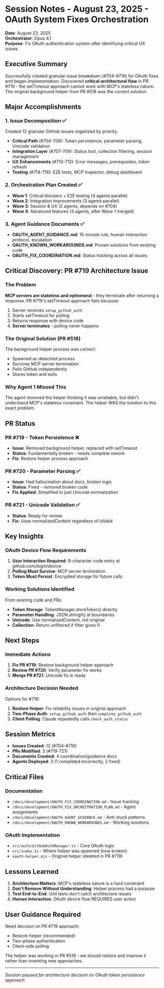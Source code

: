# Session Notes - August 23, 2025 - OAuth System Fixes Orchestration

**Date**: August 23, 2025  
**Orchestrator**: Opus 4.1  
**Purpose**: Fix OAuth authentication system after identifying critical UX issues

## Executive Summary

Successfully created granular issue breakdown (#704-#716) for OAuth fixes and began implementation. Discovered **critical architectural flaw** in PR #719 - the setTimeout approach cannot work with MCP's stateless nature. The original background helper from PR #518 was the correct solution.

## Major Accomplishments

### 1. Issue Decomposition ✅
Created 12 granular GitHub issues organized by priority:
- **Critical Path** (#704-706): Token persistence, parameter parsing, Unicode validation
- **Integration Layer** (#707-709): Status tool, collection filtering, session management  
- **UX Enhancements** (#710-712): Error messages, prerequisites, token refresh
- **Testing** (#714-716): E2E tests, MCP Inspector, debug dashboard

### 2. Orchestration Plan Created ✅
- **Wave 1**: Critical blockers + E2E testing (4 agents parallel)
- **Wave 2**: Integration improvements (3 agents parallel)
- **Wave 3**: Session & UX (2 agents, depends on #704)
- **Wave 4**: Advanced features (3 agents, after Wave 1 merged)

### 3. Agent Guidance Documents ✅
- **OAUTH_AGENT_GUIDANCE.md**: 15-minute rule, human interaction protocol, escalation
- **OAUTH_KNOWN_WORKAROUNDS.md**: Proven solutions from existing code
- **OAUTH_FIX_COORDINATION.md**: Status tracking across all issues

## Critical Discovery: PR #719 Architecture Issue

### The Problem
**MCP servers are stateless and ephemeral** - they terminate after returning a response. PR #719's setTimeout approach fails because:
1. Server receives `setup_github_auth`
2. Starts setTimeout for polling
3. Returns response with device code
4. **Server terminates** - polling never happens

### The Original Solution (PR #518)
The background helper process was correct:
- Spawned as detached process
- Survives MCP server termination
- Polls GitHub independently
- Stores token and exits

### Why Agent 1 Missed This
The agent removed the helper thinking it was unreliable, but didn't understand MCP's stateless constraint. The helper WAS the solution to this exact problem.

## PR Status

### PR #719 - Token Persistence ❌
- **Issue**: Removed background helper, replaced with setTimeout
- **Status**: Fundamentally broken - needs complete rework
- **Fix**: Restore helper process approach

### PR #720 - Parameter Parsing ✅
- **Issue**: Had hallucination about docs, broken logic
- **Status**: Fixed - removed broken code
- **Fix Applied**: Simplified to just Unicode normalization

### PR #721 - Unicode Validation ✅
- **Status**: Ready for review
- **Fix**: Uses normalizedContent regardless of isValid

## Key Insights

### OAuth Device Flow Requirements
1. **User Interaction Required**: 8-character code entry at github.com/login/device
2. **Polling Must Survive**: MCP server termination
3. **Token Must Persist**: Encrypted storage for future calls

### Working Solutions Identified
From existing code and PRs:
- **Token Storage**: TokenManager.storeToken() directly
- **Parameter Handling**: JSON.stringify at boundaries
- **Unicode**: Use normalizedContent, not original
- **Collection**: Return unfiltered if filter gives 0

## Next Steps

### Immediate Actions
1. **Fix PR #719**: Restore background helper approach
2. **Review PR #720**: Verify parameter fix works
3. **Merge PR #721**: Unicode fix is ready

### Architecture Decision Needed
Options for #719:
1. **Restore Helper**: Fix reliability issues in original approach
2. **Two-Phase Auth**: `setup_github_auth` then `complete_github_auth`
3. **Client Polling**: Claude repeatedly calls `check_auth_status`

## Session Metrics
- **Issues Created**: 12 (#704-#716)
- **PRs Modified**: 3 (#719-721)
- **Documents Created**: 4 coordination/guidance docs
- **Agents Deployed**: 3 (1 completed incorrectly, 2 fixed)

## Critical Files

### Documentation
- `/docs/development/OAUTH_FIX_COORDINATION.md` - Issue tracking
- `/docs/development/OAUTH_FIX_ORCHESTRATION_PLAN.md` - Agent assignments
- `/docs/development/OAUTH_AGENT_GUIDANCE.md` - Anti-stuck patterns
- `/docs/development/OAUTH_KNOWN_WORKAROUNDS.md` - Working solutions

### OAuth Implementation
- `src/auth/GitHubAuthManager.ts` - Core OAuth logic
- `src/index.ts` - Where helper was spawned (now broken)
- `oauth-helper.mjs` - Original helper (deleted in PR #719)

## Lessons Learned

1. **Architecture Matters**: MCP's stateless nature is a hard constraint
2. **Don't Remove Without Understanding**: Helper process had a purpose
3. **Test End-to-End**: Unit tests don't catch architecture issues
4. **Human Interaction**: OAuth device flow REQUIRES user action

## User Guidance Required

Need decision on PR #719 approach:
- Restore helper (recommended)
- Two-phase authentication
- Client-side polling

The helper was working in PR #518 - we should restore and improve it rather than inventing new approaches.

---

*Session paused for architecture decision on OAuth token persistence approach*